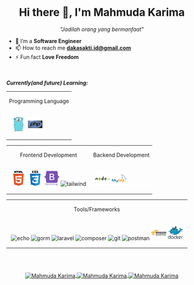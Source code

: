 <h1 align="center">Hi there 👋, I'm Mahmuda Karima</h1>
<p align="center" style="font-style: italic;">"Jadilah orang yang bermanfaat"</p>

- 🌱 I’m a **Software Engineer**
- 📫 How to reach me **dakasakti.id@gmail.com**
- ⚡ Fun fact **Love Freedom**

<br/>

_***Currently(and future) Learning:***_
<table>
  <tr>
    <td class="border_l border_r border_t border_b selected">
      <div class="wrap">
        <div style="margin: 10px 5px, font-weight: bold;">
          <p align="center">Programming Language</p>
        </div>
      </div>
    </td>
  </tr>
  
  <tr>
  <td class="border_l border_r border_t border_b selected">
    <div class="wrap">
      <div style="margin: 10px 5px;">
        <p align="left">
          <img src="https://raw.githubusercontent.com/devicons/devicon/master/icons/go/go-original.svg" alt="go" width="40" height="40"/>
          <img src="https://raw.githubusercontent.com/devicons/devicon/master/icons/php/php-original.svg" alt="php" width="40" height="40"/>
        </p>
      </div>
    </div>
  </td>
  </tr>
</table>

<table>
  <tr>
    <td class="border_l border_r border_t border_b selected">
      <div class="wrap">
        <div style="margin: 10px 5px, font-weight: bold;">
          <p align="center">Frontend Development</p>
        </div>
      </div>
    </td>
    <td class="border_l border_r border_t border_b selected">
      <div class="wrap">
        <div style="margin: 10px 5px, font-weight: bold;">
          <p align="center">Backend Development</p>
        </div>
      </div>
    </td>
  </tr>
  
  <tr>
  <td class="border_l border_r border_t border_b selected">
    <div class="wrap">
      <div style="margin: 10px 5px;">
        <p align="left">
          <img src="https://raw.githubusercontent.com/devicons/devicon/master/icons/html5/html5-original-wordmark.svg" alt="html5" width="40" height="40"/>
          <img src="https://raw.githubusercontent.com/devicons/devicon/master/icons/css3/css3-original-wordmark.svg" alt="css3" width="40" height="40"/>
          <img src="https://raw.githubusercontent.com/devicons/devicon/master/icons/bootstrap/bootstrap-plain-wordmark.svg" alt="bootstrap" width="40" height="40"/>  
          <img src="https://www.vectorlogo.zone/logos/tailwindcss/tailwindcss-icon.svg" alt="tailwind" width="40" height="40"/>
        </p>
      </div>
    </div>
  </td>
  <td class="border_l border_r border_t border_b selected">
    <div class="wrap">
      <div style="margin: 10px 5px;">
        <p align="left">
          <img src="https://raw.githubusercontent.com/devicons/devicon/master/icons/nodejs/nodejs-original-wordmark.svg" alt="nodejs" width="40" height="40"/>
          <img src="https://raw.githubusercontent.com/devicons/devicon/master/icons/mysql/mysql-original-wordmark.svg" alt="mysql" width="40" height="40"/>
        </p>
      </div>
    </div>
  </td>
  </tr>
</table>

<table>
  <tr>
    <td class="border_l border_r border_t border_b selected">
      <div class="wrap">
        <div style="margin: 10px 5px, font-weight: bold;">
          <p align="center">Tools/Frameworks</p>
        </div>
      </div>
    </td>
  </tr>
  
  <tr>
  <td class="border_l border_r border_t border_b selected">
    <div class="wrap">
      <div style="margin: 10px 5px;">
        <p align="left">
          <img src="https://user-images.githubusercontent.com/88183888/173044490-aa814edc-7fae-4113-9268-c062d291f7c8.png" alt="echo" width="40" height="40"/>
          <img src="https://user-images.githubusercontent.com/88183888/173044839-022e6d94-4639-4f27-a4d7-9b9621168a5a.png" alt="gorm" width="40" height="40"/>                   <img src="https://user-images.githubusercontent.com/88183888/173045046-0b222111-90a7-4de9-a604-d004aaf1952e.png" alt="laravel" width="40" height="40"/>
          <img src="https://user-images.githubusercontent.com/88183888/173047567-075886af-bcf4-4fe2-8226-f9241e0484ad.png" alt="composer" width="40" height="40"/>
          <img src="https://www.vectorlogo.zone/logos/git-scm/git-scm-icon.svg" alt="git" width="40" height="40"/>
          <img src="https://www.vectorlogo.zone/logos/getpostman/getpostman-icon.svg" alt="postman" width="40" height="40"/>
          <img src="https://raw.githubusercontent.com/devicons/devicon/master/icons/amazonwebservices/amazonwebservices-original-wordmark.svg" alt="aws" width="40" height="40"/>
          <img src="https://raw.githubusercontent.com/devicons/devicon/master/icons/docker/docker-original-wordmark.svg" alt="docker" width="40" height="40"/> 
        </p>
      </div>
    </div>
  </td>
  </tr>
</table>

<br/>
<br/>

<p align="center">
  <a href="https://linkedin.com/in/mahmuda-karima" target="blank">
    <img align="center" src="https://cdn.jsdelivr.net/npm/simple-icons@3.0.1/icons/linkedin.svg" alt="Mahmuda Karima" height="30" width="30" />
  </a>
  <a href="https://fb.com/dakasakti.id" target="blank">
    <img align="center" src="https://cdn.jsdelivr.net/npm/simple-icons@3.0.1/icons/facebook.svg" alt="Mahmuda Karima" height="30" width="30" />
  </a>
  <a href="https://instagram.com/daka99.official" target="blank">
    <img align="center" src="https://cdn.jsdelivr.net/npm/simple-icons@3.0.1/icons/instagram.svg" alt="Mahmuda Karima" height="30" width="30" />
  </a>
</p>

